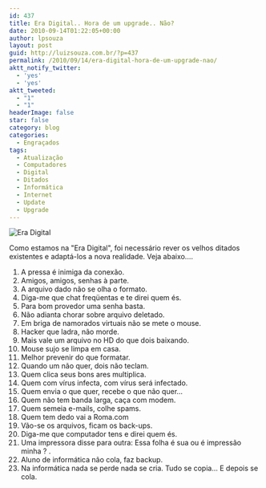 ```yaml
---
id: 437
title: Era Digital.. Hora de um upgrade.. Não?
date: 2010-09-14T01:22:05+00:00
author: lpsouza
layout: post
guid: http://luizsouza.com.br/?p=437
permalink: /2010/09/14/era-digital-hora-de-um-upgrade-nao/
aktt_notify_twitter:
  - 'yes'
  - 'yes'
aktt_tweeted:
  - "1"
  - "1"
headerImage: false
star: false
category: blog
categories:
  - Engraçados
tags:
  - Atualização
  - Computadores
  - Digital
  - Ditados
  - Informática
  - Internet
  - Update
  - Upgrade
---
```

![Era Digital](wp-content/upload/2010/09/era-digital-300x213.jpg)

Como estamos na "Era Digital", foi necessário rever os velhos ditados existentes e adaptá-los a nova realidade. Veja abaixo....
  
1. A pressa é inimiga da conexão.
2. Amigos, amigos, senhas à parte.
3. A arquivo dado não se olha o formato.
4. Diga-me que chat freqüentas e te direi quem és.
5. Para bom provedor uma senha basta.
6. Não adianta chorar sobre arquivo deletado.
7. Em briga de namorados virtuais não se mete o mouse.
8. Hacker que ladra, não morde.
9. Mais vale um arquivo no HD do que dois baixando.
10. Mouse sujo se limpa em casa.
11. Melhor prevenir do que formatar.
12. Quando um não quer, dois não teclam.
13. Quem clica seus bons ares multiplica.
14. Quem com vírus infecta, com vírus será infectado.
15. Quem envia o que quer, recebe o que não quer...
16. Quem não tem banda larga, caça com modem.
17. Quem semeia e-mails, colhe spams.
18. Quem tem dedo vai a Roma.com
19. Vão-se os arquivos, ficam os back-ups.
20. Diga-me que computador tens e direi quem és.
21. Uma impressora disse para outra: Essa folha é sua ou é impressão minha ? .
22. Aluno de informática não cola, faz backup.
23. Na informática nada se perde nada se cria. Tudo se copia... E depois se cola.
